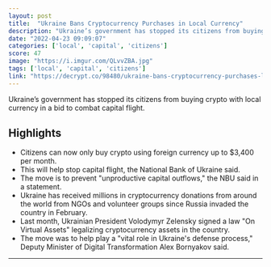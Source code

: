 ```yaml
---
layout: post
title:  "Ukraine Bans Cryptocurrency Purchases in Local Currency"
description: "Ukraine’s government has stopped its citizens from buying crypto with local currency in a bid to combat capital flight."
date: "2022-04-23 09:09:07"
categories: ['local', 'capital', 'citizens']
score: 47
image: "https://i.imgur.com/QLvvZBA.jpg"
tags: ['local', 'capital', 'citizens']
link: "https://decrypt.co/98480/ukraine-bans-cryptocurrency-purchases-local-currencyUkraineBansCryptocurrencyPurchasesinLocalCurrency-Decrypt"
---
```


Ukraine’s government has stopped its citizens from buying crypto with local currency in a bid to combat capital flight.

## Highlights

- Citizens can now only buy crypto using foreign currency up to $3,400 per month.
- This will help stop capital flight, the National Bank of Ukraine said.
- The move is to prevent "unproductive capital outflows," the NBU said in a statement.
- Ukraine has received millions in cryptocurrency donations from around the world from NGOs and volunteer groups since Russia invaded the country in February.
- Last month, Ukrainian President Volodymyr Zelensky signed a law "On Virtual Assets" legalizing cryptocurrency assets in the country.
- The move was to help play a "vital role in Ukraine's defense process," Deputy Minister of Digital Transformation Alex Bornyakov said.

---
